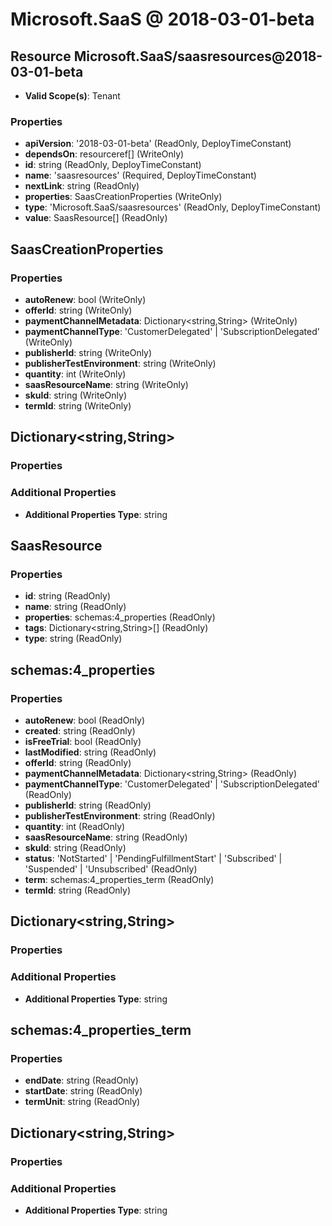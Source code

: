 # Microsoft.SaaS @ 2018-03-01-beta

## Resource Microsoft.SaaS/saasresources@2018-03-01-beta
* **Valid Scope(s)**: Tenant
### Properties
* **apiVersion**: '2018-03-01-beta' (ReadOnly, DeployTimeConstant)
* **dependsOn**: resourceref[] (WriteOnly)
* **id**: string (ReadOnly, DeployTimeConstant)
* **name**: 'saasresources' (Required, DeployTimeConstant)
* **nextLink**: string (ReadOnly)
* **properties**: SaasCreationProperties (WriteOnly)
* **type**: 'Microsoft.SaaS/saasresources' (ReadOnly, DeployTimeConstant)
* **value**: SaasResource[] (ReadOnly)

## SaasCreationProperties
### Properties
* **autoRenew**: bool (WriteOnly)
* **offerId**: string (WriteOnly)
* **paymentChannelMetadata**: Dictionary<string,String> (WriteOnly)
* **paymentChannelType**: 'CustomerDelegated' | 'SubscriptionDelegated' (WriteOnly)
* **publisherId**: string (WriteOnly)
* **publisherTestEnvironment**: string (WriteOnly)
* **quantity**: int (WriteOnly)
* **saasResourceName**: string (WriteOnly)
* **skuId**: string (WriteOnly)
* **termId**: string (WriteOnly)

## Dictionary<string,String>
### Properties
### Additional Properties
* **Additional Properties Type**: string

## SaasResource
### Properties
* **id**: string (ReadOnly)
* **name**: string (ReadOnly)
* **properties**: schemas:4_properties (ReadOnly)
* **tags**: Dictionary<string,String>[] (ReadOnly)
* **type**: string (ReadOnly)

## schemas:4_properties
### Properties
* **autoRenew**: bool (ReadOnly)
* **created**: string (ReadOnly)
* **isFreeTrial**: bool (ReadOnly)
* **lastModified**: string (ReadOnly)
* **offerId**: string (ReadOnly)
* **paymentChannelMetadata**: Dictionary<string,String> (ReadOnly)
* **paymentChannelType**: 'CustomerDelegated' | 'SubscriptionDelegated' (ReadOnly)
* **publisherId**: string (ReadOnly)
* **publisherTestEnvironment**: string (ReadOnly)
* **quantity**: int (ReadOnly)
* **saasResourceName**: string (ReadOnly)
* **skuId**: string (ReadOnly)
* **status**: 'NotStarted' | 'PendingFulfillmentStart' | 'Subscribed' | 'Suspended' | 'Unsubscribed' (ReadOnly)
* **term**: schemas:4_properties_term (ReadOnly)
* **termId**: string (ReadOnly)

## Dictionary<string,String>
### Properties
### Additional Properties
* **Additional Properties Type**: string

## schemas:4_properties_term
### Properties
* **endDate**: string (ReadOnly)
* **startDate**: string (ReadOnly)
* **termUnit**: string (ReadOnly)

## Dictionary<string,String>
### Properties
### Additional Properties
* **Additional Properties Type**: string


